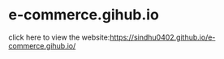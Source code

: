 # e-commerce.gihub.io
click here to view the website:https://sindhu0402.github.io/e-commerce.gihub.io/
